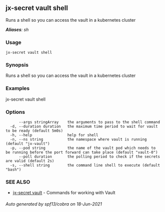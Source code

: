## jx-secret vault shell

Runs a shell so you can access the vault in a kubernetes cluster

***Aliases**: sh*

### Usage

```
jx-secret vault shell
```

### Synopsis

Runs a shell so you can access the vault in a kubernetes cluster

### Examples

  jx-secret vault shell

### Options

```
      --args stringArray    the arguments to pass to the shell command
  -d, --duration duration   the maximum time period to wait for vault to be ready (default 5m0s)
  -h, --help                help for shell
  -n, --ns string           the namespace where vault is running (default "jx-vault")
  -p, --pod string          the name of the vault pod which needs to be running before the port forward can take place (default "vault-0")
      --poll duration       the polling period to check if the secrets are valid (default 2s)
  -s, --shell string        the command line shell to execute (default "bash")
```

### SEE ALSO

* [jx-secret vault](jx-secret_vault.md)	 - Commands for working with Vault

###### Auto generated by spf13/cobra on 18-Jun-2021
